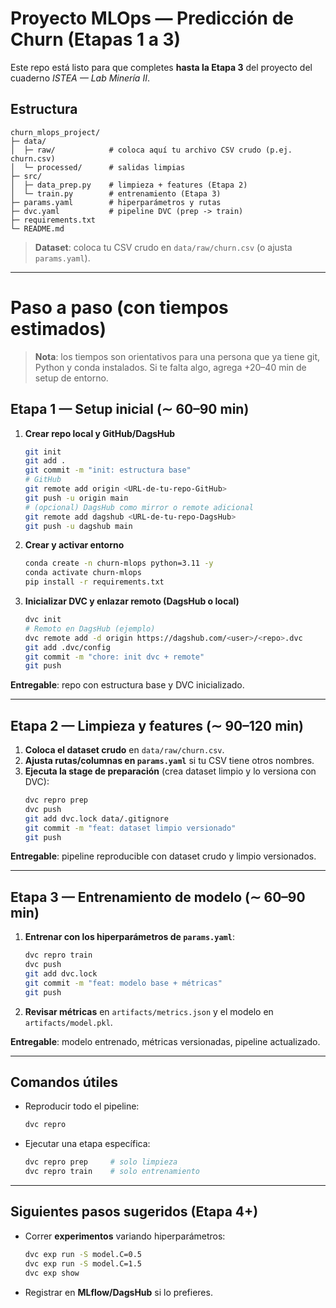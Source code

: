 # Proyecto MLOps — Predicción de Churn (Etapas 1 a 3)

Este repo está listo para que completes **hasta la Etapa 3** del proyecto del cuaderno *ISTEA — Lab Minería II*.

## Estructura
```
churn_mlops_project/
├─ data/
│  ├─ raw/            # coloca aquí tu archivo CSV crudo (p.ej. churn.csv)
│  └─ processed/      # salidas limpias
├─ src/
│  ├─ data_prep.py    # limpieza + features (Etapa 2)
│  └─ train.py        # entrenamiento (Etapa 3)
├─ params.yaml        # hiperparámetros y rutas
├─ dvc.yaml           # pipeline DVC (prep -> train)
├─ requirements.txt
└─ README.md
```

> **Dataset**: coloca tu CSV crudo en `data/raw/churn.csv` (o ajusta `params.yaml`).

---

# Paso a paso (con tiempos estimados)

> **Nota**: los tiempos son orientativos para una persona que ya tiene git, Python y conda instalados. Si te falta algo, agrega +20–40 min de setup de entorno.

## Etapa 1 — Setup inicial (∼ 60–90 min)
1. **Crear repo local y GitHub/DagsHub**
   ```bash
   git init
   git add .
   git commit -m "init: estructura base"
   # GitHub
   git remote add origin <URL-de-tu-repo-GitHub>
   git push -u origin main
   # (opcional) DagsHub como mirror o remote adicional
   git remote add dagshub <URL-de-tu-repo-DagsHub>
   git push -u dagshub main
   ```
2. **Crear y activar entorno**
   ```bash
   conda create -n churn-mlops python=3.11 -y
   conda activate churn-mlops
   pip install -r requirements.txt
   ```
3. **Inicializar DVC y enlazar remoto (DagsHub o local)**
   ```bash
   dvc init
   # Remoto en DagsHub (ejemplo)
   dvc remote add -d origin https://dagshub.com/<user>/<repo>.dvc
   git add .dvc/config
   git commit -m "chore: init dvc + remote"
   git push
   ```

**Entregable**: repo con estructura base y DVC inicializado.

---

## Etapa 2 — Limpieza y features (∼ 90–120 min)
1. **Coloca el dataset crudo** en `data/raw/churn.csv`.
2. **Ajusta rutas/columnas en `params.yaml`** si tu CSV tiene otros nombres.
3. **Ejecuta la stage de preparación** (crea dataset limpio y lo versiona con DVC):
   ```bash
   dvc repro prep
   dvc push
   git add dvc.lock data/.gitignore
   git commit -m "feat: dataset limpio versionado"
   git push
   ```

**Entregable**: pipeline reproducible con dataset crudo y limpio versionados.

---

## Etapa 3 — Entrenamiento de modelo (∼ 60–90 min)
1. **Entrenar con los hiperparámetros de `params.yaml`**:
   ```bash
   dvc repro train
   dvc push
   git add dvc.lock
   git commit -m "feat: modelo base + métricas"
   git push
   ```
2. **Revisar métricas** en `artifacts/metrics.json` y el modelo en `artifacts/model.pkl`.

**Entregable**: modelo entrenado, métricas versionadas, pipeline actualizado.

---

## Comandos útiles
- Reproducir todo el pipeline:
  ```bash
  dvc repro
  ```
- Ejecutar una etapa específica:
  ```bash
  dvc repro prep     # solo limpieza
  dvc repro train    # solo entrenamiento
  ```

---

## Siguientes pasos sugeridos (Etapa 4+)
- Correr **experimentos** variando hiperparámetros:
  ```bash
  dvc exp run -S model.C=0.5
  dvc exp run -S model.C=1.5
  dvc exp show
  ```
- Registrar en **MLflow/DagsHub** si lo prefieres.
